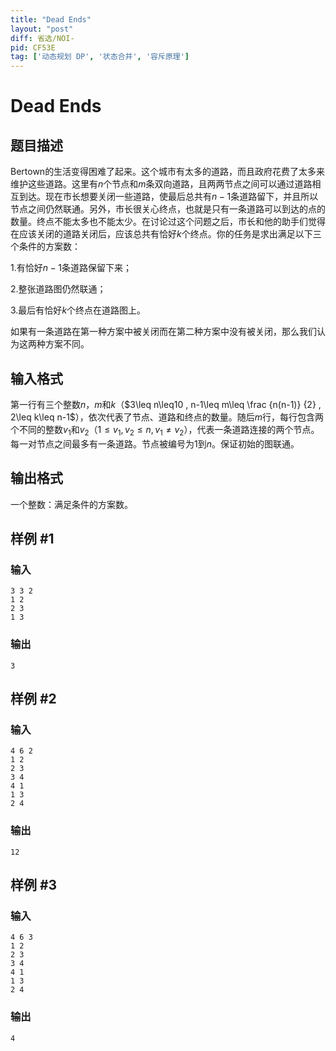 ```yaml
---
title: "Dead Ends"
layout: "post"
diff: 省选/NOI-
pid: CF53E
tag: ['动态规划 DP', '状态合并', '容斥原理']
---
```


# Dead Ends

## 题目描述

Bertown的生活变得困难了起来。这个城市有太多的道路，而且政府花费了太多来维护这些道路。这里有$n$个节点和$m$条双向道路，且两两节点之间可以通过道路相互到达。现在市长想要关闭一些道路，使最后总共有$n-1$条道路留下，并且所以节点之间仍然联通。另外，市长很关心终点，也就是只有一条道路可以到达的点的数量。终点不能太多也不能太少。在讨论过这个问题之后，市长和他的助手们觉得在应该关闭的道路关闭后，应该总共有恰好$k$个终点。你的任务是求出满足以下三个条件的方案数：

1.有恰好$n-1$条道路保留下来；

2.整张道路图仍然联通；

3.最后有恰好$k$个终点在道路图上。

如果有一条道路在第一种方案中被关闭而在第二种方案中没有被关闭，那么我们认为这两种方案不同。

## 输入格式

第一行有三个整数$n$，$m$和$k$（$3\leq n\leq10 , n-1\leq m\leq \frac {n(n-1)} {2} , 2\leq k\leq n-1$），依次代表了节点、道路和终点的数量。随后$m$行，每行包含两个不同的整数$v_1$和$v_2$（$1\leq v_1 , v_2\leq n , v_1 \not= v_2$），代表一条道路连接的两个节点。每一对节点之间最多有一条道路。节点被编号为1到$n$。保证初始的图联通。

## 输出格式

一个整数：满足条件的方案数。

## 样例 #1

### 输入

```
3 3 2
1 2
2 3
1 3

```

### 输出

```
3

```

## 样例 #2

### 输入

```
4 6 2
1 2
2 3
3 4
4 1
1 3
2 4

```

### 输出

```
12

```

## 样例 #3

### 输入

```
4 6 3
1 2
2 3
3 4
4 1
1 3
2 4

```

### 输出

```
4

```

